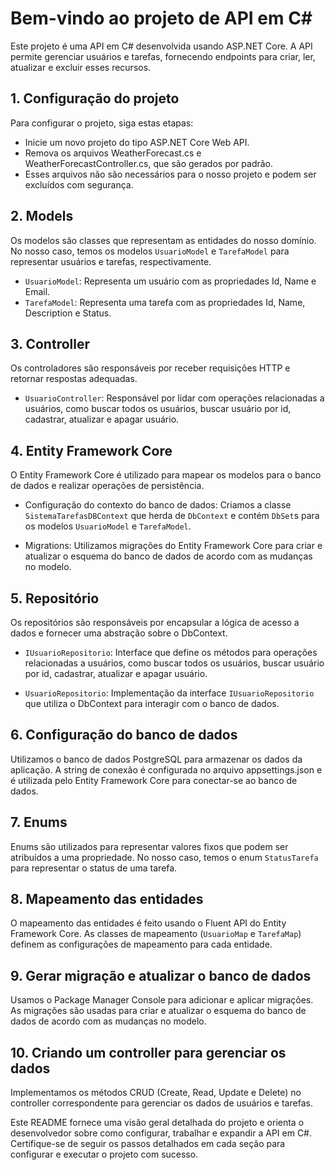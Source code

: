 # Bem-vindo ao projeto de API em C#

Este projeto é uma API em C# desenvolvida usando ASP.NET Core. A API permite gerenciar usuários e tarefas, fornecendo endpoints para criar, ler, atualizar e excluir esses recursos.

## 1. Configuração do projeto

Para configurar o projeto, siga estas etapas:

- Inicie um novo projeto do tipo ASP.NET Core Web API.
- Remova os arquivos WeatherForecast.cs e WeatherForecastController.cs, que são gerados por padrão.
- Esses arquivos não são necessários para o nosso projeto e podem ser excluídos com segurança.

## 2. Models

Os modelos são classes que representam as entidades do nosso domínio. No nosso caso, temos os modelos `UsuarioModel` e `TarefaModel` para representar usuários e tarefas, respectivamente.

- `UsuarioModel`: Representa um usuário com as propriedades Id, Name e Email.
- `TarefaModel`: Representa uma tarefa com as propriedades Id, Name, Description e Status.

## 3. Controller

Os controladores são responsáveis por receber requisições HTTP e retornar respostas adequadas. 

- `UsuarioController`: Responsável por lidar com operações relacionadas a usuários, como buscar todos os usuários, buscar usuário por id, cadastrar, atualizar e apagar usuário.

## 4. Entity Framework Core

O Entity Framework Core é utilizado para mapear os modelos para o banco de dados e realizar operações de persistência.

- Configuração do contexto do banco de dados: Criamos a classe `SistemaTarefasDBContext` que herda de `DbContext` e contém `DbSet`s para os modelos `UsuarioModel` e `TarefaModel`.

- Migrations: Utilizamos migrações do Entity Framework Core para criar e atualizar o esquema do banco de dados de acordo com as mudanças no modelo.

## 5. Repositório

Os repositórios são responsáveis por encapsular a lógica de acesso a dados e fornecer uma abstração sobre o DbContext.

- `IUsuarioRepositorio`: Interface que define os métodos para operações relacionadas a usuários, como buscar todos os usuários, buscar usuário por id, cadastrar, atualizar e apagar usuário.

- `UsuarioRepositorio`: Implementação da interface `IUsuarioRepositorio` que utiliza o DbContext para interagir com o banco de dados.

## 6. Configuração do banco de dados

Utilizamos o banco de dados PostgreSQL para armazenar os dados da aplicação. A string de conexão é configurada no arquivo appsettings.json e é utilizada pelo Entity Framework Core para conectar-se ao banco de dados.

## 7. Enums

Enums são utilizados para representar valores fixos que podem ser atribuídos a uma propriedade. No nosso caso, temos o enum `StatusTarefa` para representar o status de uma tarefa.

## 8. Mapeamento das entidades

O mapeamento das entidades é feito usando o Fluent API do Entity Framework Core. As classes de mapeamento (`UsuarioMap` e `TarefaMap`) definem as configurações de mapeamento para cada entidade.

## 9. Gerar migração e atualizar o banco de dados

Usamos o Package Manager Console para adicionar e aplicar migrações. As migrações são usadas para criar e atualizar o esquema do banco de dados de acordo com as mudanças no modelo.

## 10. Criando um controller para gerenciar os dados

Implementamos os métodos CRUD (Create, Read, Update e Delete) no controller correspondente para gerenciar os dados de usuários e tarefas.

Este README fornece uma visão geral detalhada do projeto e orienta o desenvolvedor sobre como configurar, trabalhar e expandir a API em C#. Certifique-se de seguir os passos detalhados em cada seção para configurar e executar o projeto com sucesso.
